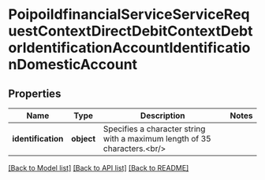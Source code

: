 # PoipoiIdfinancialServiceServiceRequestContextDirectDebitContextDebtorIdentificationAccountIdentificationDomesticAccount

## Properties
Name | Type | Description | Notes
------------ | ------------- | ------------- | -------------
**identification** | **object** | Specifies a character string with a maximum length of 35 characters.&lt;br/&gt; | 

[[Back to Model list]](../README.md#documentation-for-models) [[Back to API list]](../README.md#documentation-for-api-endpoints) [[Back to README]](../README.md)

